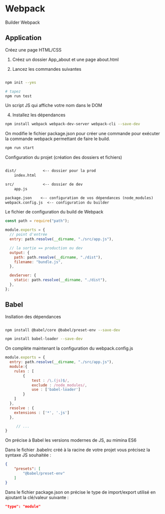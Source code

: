 # Webpack 

Builder Webpack

## Application 

Créez une page HTML/CSS

1. Créez un dossier App_about et une page about.html

2. Lancez les commandes suivantes

```bash

npm init --yes

# tapez 
npm run test
```

Un script JS qui affiche votre nom dans le DOM 

4. Installez les dépendances

```bash
npm install webpack webpack-dev-server webpack-cli --save-dev 

```

On modifie le fichier package.json pour créer une commande pour exécuter la commande webpack permettant de faire le build.

```bash
npm run start
```

Configuration du projet (création des dossiers et fichiers)

```txt

dist/            <-- dossier pour la prod
    index.html   

src/             <-- dossier de dev
    app.js 

package.json    <-- configuration de vos dépendances (node_modules)
webpack.config.js  <-- configuration du builder

```

Le fichier de configuration du build de Webpack

```js
const path = require("path");

module.exports = {
  // point d'entrée
  entry: path.resolve(__dirname, "./src/app.js"),

  // la sortie == production ou dev
  output: {
    path: path.resolve(__dirname, "./dist"),
    filename: "bundle.js",
  },

  devServer: {
    static: path.resolve(__dirname, "./dist"),
  },
};

```

## Babel 

Insllation des dépendances

```bash

npm install @babel/core @babel/preset-env --save-dev

npm install babel-loader --save-dev

```

On complète maintenant la configuration du webpack.config.js

```js
module.exports = {
  entry: path.resolve(__dirname, "./src/app.js"),
  module:{
    rules : [
        {
            test : /\.(js)$/,
            exclude : /node_modules/,
            use : ['babel-loader']
        }
    ]
  },
  resolve : {
    extensions : ['*', '.js']
  },

     // ... 
}

```

On précise à Babel les versions modernes de JS, au mimina ES6 

Dans le fichier .babelrc créé à la racine de votre projet vous précisez la syntaxe JS souhaitée :

```json
{
    "presets": [
        "@babel/preset-env"
    ]
}
```

Dans le fichier package.json on précise le type de import/export utilisé en ajoutant la clé/valeur suivante :

```json
"type": "module"
```